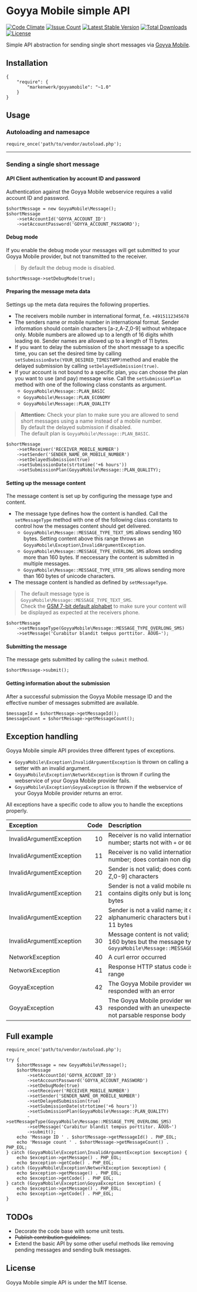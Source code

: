 # Goyya Mobile simple API

[![Code Climate](https://codeclimate.com/github/markenwerk/php-goyyamobile/badges/gpa.svg)](https://codeclimate.com/github/markenwerk/php-goyyamobile)
[![Issue Count](https://codeclimate.com/github/markenwerk/php-goyyamobile/badges/issue_count.svg)](https://codeclimate.com/github/markenwerk/php-goyyamobile)
[![Latest Stable Version](https://poser.pugx.org/markenwerk/goyyamobile/v/stable)](https://packagist.org/packages/markenwerk/goyyamobile)
[![Total Downloads](https://poser.pugx.org/markenwerk/goyyamobile/downloads)](https://packagist.org/packages/markenwerk/goyyamobile)
[![License](https://poser.pugx.org/markenwerk/goyyamobile/license)](https://packagist.org/packages/markenwerk/goyyamobile)

Simple API abstraction for sending single short messages via [Goyya Mobile](https://www.goyya.com).


## Installation

````{json}
{
   	"require": {
        "markenwerk/goyyamobile": "~1.0"
    }
}
````

## Usage

### Autoloading and namesapce

````{php}  
require_once('path/to/vendor/autoload.php');
````

---

### Sending a single short message

#### API Client authentication by account ID and password

Authentication against the Goyya Mobile webservice requires a valid account ID and password. 

````{php}
$shortMessage = new GoyyaMobile\Message();
$shortMessage
	->setAccountId('GOYYA_ACCOUNT_ID')
	->setAccountPassword('GOYYA_ACCOUNT_PASSWORD');
````

#### Debug mode

If you enable the debug mode your messages will get submitted to your Goyya Mobile provider, but not transmitted to the receiver.

> By default the debug mode is disabled.

````{php}
$shortMessage->setDebugMode(true);
````

#### Preparing the message meta data

Settings up the meta data requires the following properties. 

- The receivers mobile number in international format, f.e. `+4915112345678`
- The senders name or mobile number in international format. Sender information should contain characters [a-z,A-Z,0-9] without whitepace only. Mobile numbers are allowed up to a length of 16 digits whith leading `00`. Sender names are allowed up to a length of 11 bytes.   
- If you want to delay the submission of the short message to a specific time, you can set the desired time by calling `setSubmissionDate(YOUR_DESIRED_TIMESTAMP)`method and enable the delayed submission by calling `setDelayedSubmission(true)`.  
- If your account is not bound to a specific plan, you can choose the plan you want to use (and pay) message wise. Call the `setSubmissionPlan` method with one of the following class constants as argument.  
  - `GoyyaMobile\Message::PLAN_BASIC`
  - `GoyyaMobile\Message::PLAN_ECONOMY`
  - `GoyyaMobile\Message::PLAN_QUALITY`

> **Attention:** Check your plan to make sure you are allowed to send short messages using a name instead of a mobile number.   
  By default the delayed submission if disabled.  
  The default plan is `GoyyaMobile\Message::PLAN_BASIC`.

````{php}
$shortMessage
	->setReceiver('RECEIVER_MOBILE_NUMBER')
	->setSender('SENDER_NAME_OR_MOBILE_NUMBER')
	->setDelayedSubmission(true)
	->setSubmissionDate(strtotime('+6 hours'))
	->setSubmissionPlan(GoyyaMobile\Message::PLAN_QUALITY);
````

#### Setting up the message content

The message content is set up by configuring the message type and content. 

- The message type defines how the content is handled. Call the `setMessageType` method with one of the following class constants to control how the messages content should get delivered. 
  - `GoyyaMobile\Message::MESSAGE_TYPE_TEXT_SMS` allows sending 160 bytes. Setting content above this range throws an `GoyyaMobile\Exception\InvalidArgumentException`. 
  - `GoyyaMobile\Message::MESSAGE_TYPE_OVERLONG_SMS` allows sending more than 160 bytes. If neccessary the content is submitted in multiple messages.  
  - `GoyyaMobile\Message::MESSAGE_TYPE_UTF8_SMS` allows sending more than 160 bytes of unicode characters.
- The message content is handled as defined by `setMessageType`.  

> The default message type is `GoyyaMobile\Message::MESSAGE_TYPE_TEXT_SMS`.  
Check the [GSM 7-bit default alphabet](https://en.wikipedia.org/wiki/GSM_03.38#GSM_7-bit_default_alphabet_and_extension_table_of_3GPP_TS_23.038_.2F_GSM_03.38) to make sure your content will be displayed as expected at the receivers phone. 

````{php}
$shortMessage
	->setMessageType(GoyyaMobile\Message::MESSAGE_TYPE_OVERLONG_SMS)
	->setMessage('Curabitur blandit tempus porttitor. ÄÖÜß~');
````

#### Submitting the message

The message gets submitted by calling the `submit` method. 

````{php}
$shortMessage->submit();
````

#### Getting information about the submission

After a successful submission the Goyya Mobile message ID and the effective number of messages submitted are available. 

````{php}
$messageId = $shortMessage->getMessageId();
$messageCount = $shortMessage->getMessageCount();
````

## Exception handling

Goyya Mobile simple API provides three different types of exceptions. 

- `GoyyaMobile\Exception\InvalidArgumentException` is thrown on calling a setter with an invalid argument. 
- `GoyyaMobile\Exception\NetworkException` is thrown if curling the webservice of your Goyya Mobile provider fails. 
- `GoyyaMobile\Exception\GoyyaException` is thrown if the webservice of your Goyya Mobile provider returns an error. 

All exceptions have a specific code to allow you to handle the exceptions properly. 

| Exception                | Code | Description |
| :----------------------- | ---: | :---------- |
| InvalidArgumentException |   10 | Receiver is no valid international mobile number; starts not with `+` or `00` |
| InvalidArgumentException |   11 | Receiver is no valid international mobile number; does contain non digit characters |
| InvalidArgumentException |   20 | Sender is not valid; does contain non [a-z,A-Z,0-9] characters |
| InvalidArgumentException |   21 | Sender is not a valid mobile number; it contains digits only but is longer than 16 bytes |
| InvalidArgumentException |   22 | Sender is not a valid name; it contains alphanumeric characters but is longer than 11 bytes |
| InvalidArgumentException |   30 | Message content is not valid; it is longer than 160 bytes but the message type is set to `GoyyaMobile\Message::MESSAGE_TYPE_TEXT_SMS` |
| NetworkException         |   40 | A curl error occurred |
| NetworkException         |   41 | Response HTTP status code is not in the `2xx` range |
| GoyyaException           |   42 | The Goyya Mobile provider webservice responded with an error |
| GoyyaException           |   43 | The Goyya Mobile provider webservice responded with an unexpected and therefore not parsable response body |

## Full example

````{php}
require_once('path/to/vendor/autoload.php');

try {
	$shortMessage = new GoyyaMobile\Message();
	$shortMessage
		->setAccountId('GOYYA_ACCOUNT_ID')
		->setAccountPassword('GOYYA_ACCOUNT_PASSWORD')
		->setDebugMode(true)
		->setReceiver('RECEIVER_MOBILE_NUMBER')
		->setSender('SENDER_NAME_OR_MOBILE_NUMBER')
		->setDelayedSubmission(true)
		->setSubmissionDate(strtotime('+6 hours'))
		->setSubmissionPlan(GoyyaMobile\Message::PLAN_QUALITY)
		->setMessageType(GoyyaMobile\Message::MESSAGE_TYPE_OVERLONG_SMS)
		->setMessage('Curabitur blandit tempus porttitor. ÄÖÜß~')
		->submit();
	echo 'Message ID ' . $shortMessage->getMessageId() . PHP_EOL;
	echo 'Message count ' . $shortMessage->getMessageCount() . PHP_EOL;
} catch (GoyyaMobile\Exception\InvalidArgumentException $exception) {
	echo $exception->getMessage() . PHP_EOL;
	echo $exception->getCode() . PHP_EOL;
} catch (GoyyaMobile\Exception\NetworkException $exception) {
	echo $exception->getMessage() . PHP_EOL;
	echo $exception->getCode() . PHP_EOL;
} catch (GoyyaMobile\Exception\GoyyaException $exception) {
	echo $exception->getMessage() . PHP_EOL;
	echo $exception->getCode() . PHP_EOL;
}
````

## TODOs

- Decorate the code base with some unit tests.
- ~~Publish contribution guidelines.~~
- Extend the basic API by some other useful methods like removing pending messages and sending bulk messages.

## License

Goyya Mobile simple API is under the MIT license.